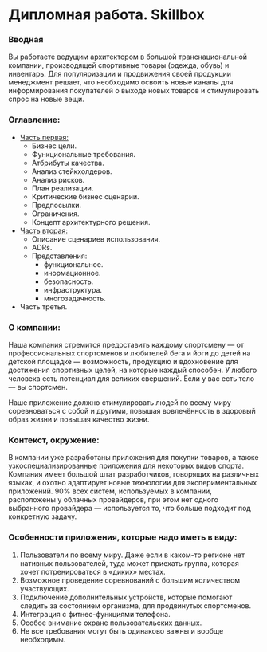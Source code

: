 # 														Дипломная работа. Skillbox

### Вводная

Вы работаете ведущим архитектором в большой транснациональной компании, производящей спортивные товары (одежда, обувь) и инвентарь. Для популяризации и продвижения своей продукции менеджмент решает, что необходимо освоить новые каналы для информирования покупателей о выходе новых товаров и стимулировать спрос на новые вещи. 

### Оглавление: 

* [Часть первая:](part1-10.md) 
  * Бизнес цели.
  * Функциональные требования.
  * Атбрибуты качества. 
  * Анализ стейкхолдеров.
  * Анализ рисков.
  * План реализации. 
  * Критические бизнес сценарии. 
  * Предпосылки.
  * Ограничения. 
  * Концепт архитектурного решения. 
* [Часть вторая:](part11-14.md) 
  * Описание сценариев использования.
  * ADRs.
  * Представления:
    * функциональное.
    * инормационное.
    * безопасность.
    * инфраструктура.
    * многозадачность.
* Часть третья. 

### О компании: 

Наша компания стремится предоставить каждому спортсмену — от профессиональных спортсменов и любителей бега и йоги до детей на детской площадке — возможность, продукцию и вдохновение для достижения спортивных целей, на которые каждый способен. У любого человека есть потенциал для великих свершений. Если у вас есть тело — вы спортсмен. 

Наше приложение должно стимулировать людей по всему миру соревноваться с собой и другими, повышая вовлечённость в здоровый образ жизни и повышая качество жизни. 

### Контекст, окружение:

В компании уже разработаны приложения для покупки товаров, а также узкоспециализированные приложения для некоторых видов спорта. Компания имеет большой штат разработчиков, говорящих на различных языках, и охотно адаптирует новые технологии для экспериментальных приложений. 90% всех систем, используемых в компании, расположены у облачных провайдеров, при этом нет одного выбранного провайдера — используется то, что больше подходит под конкретную задачу. 

### Особенности приложения, которые надо иметь в виду:

1. Пользователи по всему миру. Даже если в каком-то регионе нет нативных пользователей, туда может приехать группа, которая хочет потренироваться в «диких» местах.  
2. Возможное проведение соревнований с большим количеством участвующих.
3. Подключение дополнительных устройств, которые помогают следить за состоянием организма, для продвинутых спортсменов. 	
4. Интеграция с фитнес-функциями телефона. 	
5. Особое внимание охране пользовательских данных.
6. Не все требования могут быть одинаково важны и вообще необходимы.

